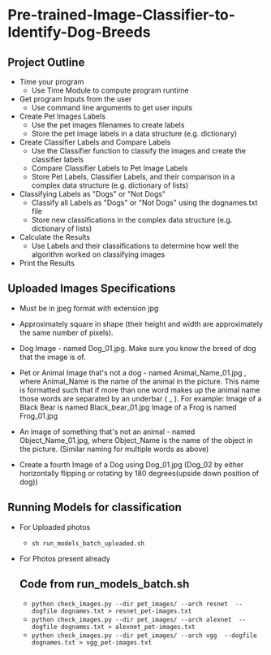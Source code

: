 # Pre-trained-Image-Classifier-to-Identify-Dog-Breeds

## Project Outline
* Time your program
  * Use Time Module to compute program runtime
* Get program Inputs from the user
  * Use command line arguments to get user inputs
* Create Pet Images Labels
  * Use the pet images filenames to create labels
  * Store the pet image labels in a data structure (e.g. dictionary)
* Create Classifier Labels and Compare Labels
  * Use the Classifier function to classify the images and create the classifier labels
  * Compare Classifier Labels to Pet Image Labels
  * Store Pet Labels, Classifier Labels, and their comparison in a complex data structure (e.g. dictionary of lists)
* Classifying Labels as "Dogs" or "Not Dogs"
  * Classify all Labels as "Dogs" or "Not Dogs" using the dognames.txt file
  * Store new classifications in the complex data structure (e.g. dictionary of lists)
* Calculate the Results
  * Use Labels and their classifications to determine how well the algorithm worked on classifying images
* Print the Results

## Uploaded Images Specifications
* Must be in jpeg format with extension jpg
* Approximately square in shape (their height and width are approximately the same number of pixels).
* Dog Image - named Dog_01.jpg. Make sure you know the breed of dog that the image is of.
* Pet or Animal Image that's not a dog - named Animal_Name_01.jpg , where Animal_Name is the name of the animal in the picture. This name is formatted such that if 
  more than one word makes up the animal name those words are separated by an underbar ( _ ).
  For example:
  Image of a Black Bear is named Black_bear_01.jpg
  Image of a Frog is named Frog_01.jpg

* An image of something that's not an animal - named Object_Name_01.jpg, where Object_Name is the name of the object in the picture. (Similar naming for multiple     words as above)
* Create a fourth Image of a Dog using Dog_01.jpg (Dog_02 by either horizontally flipping or rotating by 180 degrees(upside down position of dog))

## Running Models for classification
* For Uploaded photos
  * `sh run_models_batch_uploaded.sh`

* For Photos present already
  ##  Code from run_models_batch.sh 
  * `python check_images.py --dir pet_images/ --arch resnet  --dogfile dognames.txt > resnet_pet-images.txt`
  * `python check_images.py --dir pet_images/ --arch alexnet  --dogfile dognames.txt > alexnet_pet-images.txt`
  * `python check_images.py --dir pet_images/ --arch vgg  --dogfile dognames.txt > vgg_pet-images.txt`
